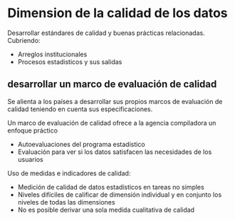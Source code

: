 # Dimension de la calidad de los datos

Desarrollar estándares de calidad y buenas prácticas relacionadas.
Cubriendo:

- Arreglos institucionales
- Procesos estadisticos y  sus salidas

## desarrollar un marco de evaluación de calidad

Se alienta a los países a desarrollar sus propios marcos de evaluación de 
calidad teniendo en cuenta sus especificaciones.

Un marco de evaluación de calidad ofrece a la agencia compiladora un enfoque práctico

- Autoevaluaciones del programa estadístico
- Evaluación para ver si los  datos satisfacen las necesidades de los usuarios

Uso de medidas e indicadores de calidad:

- Medición de calidad de datos estadísticos en tareas no simples
- Niveles difíciles de calificar de dimensión individual y en conjunto
  los niveles de todas las dimensiones
- No es posible derivar una sola medida cualitativa de calidad





